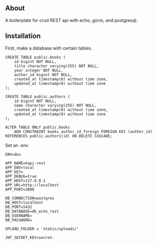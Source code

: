 ## About
A boilerplate for crud REST api with echo, gorm, and postgresql.

## Installation
First, make a database with certain tables.

```
CREATE TABLE public.books (
    id bigint NOT NULL,
    title character varying(255) NOT NULL,
    year integer NOT NULL,
    author_id bigint NOT NULL,
    created_at timestamp(0) without time zone,
    updated_at timestamp(0) without time zone
);

CREATE TABLE public.authors (
    id bigint NOT NULL,
    name character varying(255) NOT NULL,
    created_at timestamp(0) without time zone,
    updated_at timestamp(0) without time zone
);

ALTER TABLE ONLY public.books
    ADD CONSTRAINT books_author_id_foreign FOREIGN KEY (author_id) REFERENCES public.authors(id) ON DELETE CASCADE;
```

Set an .env
```
ENV=dev

APP_NAME=hapi-rest
APP_ENV=local
APP_KEY=
APP_DEBUG=true
APP_HOST=127.0.0.1
APP_URL=http://localhost
APP_PORT=3000

DB_CONNECTION=postgres
DB_HOST=localhost
DB_PORT=5432
DB_DATABASE=db_echo_rest
DB_USERNAME=
DB_PASSWORD=

UPLOAD_FOLDER = 'static/uploads/'

JWT_SECRET_KEY=secret-
```